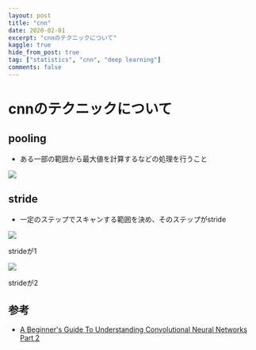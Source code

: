 ```yaml
---
layout: post
title: "cnn"
date: 2020-02-01
excerpt: "cnnのテクニックについて"
kaggle: true
hide_from_post: true
tag: ["statistics", "cnn", "deep learning"]
comments: false
---
```


# cnnのテクニックについて

## pooling
 - ある一部の範囲から最大値を計算するなどの処理を行うこと

<div>
  <img src="https://adeshpande3.github.io/assets/MaxPool.png">
</div>

## stride
 - 一定のステップでスキャンする範囲を決め、そのステップがstride

<div>
  <img src="https://adeshpande3.github.io/assets/Stride1.png">
  <p>strideが1</p>
</div>

<div>
  <img src="https://adeshpande3.github.io/assets/Stride2.png">
  <p>strideが2</p>
</div>

## 参考
 - [A Beginner's Guide To Understanding Convolutional Neural Networks Part 2](https://adeshpande3.github.io/A-Beginner%27s-Guide-To-Understanding-Convolutional-Neural-Networks-Part-2/)
